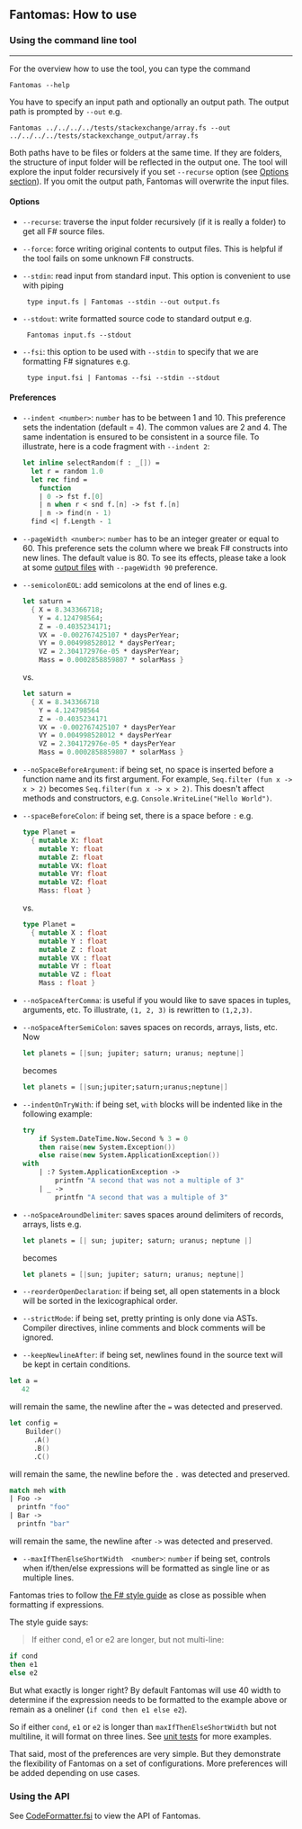 ## Fantomas: How to use

### Using the command line tool
---

For the overview how to use the tool, you can type the command

	Fantomas --help

You have to specify an input path and optionally an output path. 
The output path is prompted by `--out` e.g.

	Fantomas ../../../../tests/stackexchange/array.fs --out ../../../../tests/stackexchange_output/array.fs 

Both paths have to be files or folders at the same time. 
If they are folders, the structure of input folder will be reflected in the output one. 
The tool will explore the input folder recursively if you set `--recurse` option (see [Options section](#options)).
If you omit the output path, Fantomas will overwrite the input files.


#### Options
 - `--recurse`: traverse the input folder recursively (if it is really a folder) to get all F# source files.
 - `--force`: force writing original contents to output files. 
This is helpful if the tool fails on some unknown F# constructs.
 - `--stdin`: read input from standard input. This option is convenient to use with piping
 
        type input.fs | Fantomas --stdin --out output.fs
 
 - `--stdout`: write formatted source code to standard output e.g.
 
        Fantomas input.fs --stdout

 - `--fsi`: this option to be used with `--stdin` to specify that we are formatting F# signatures e.g.

        type input.fsi | Fantomas --fsi --stdin --stdout

#### Preferences
 - `--indent <number>`: `number` has to be between 1 and 10. 
This preference sets the indentation (default = 4). 
The common values are 2 and 4. 
The same indentation is ensured to be consistent in a source file. 
To illustrate, here is a code fragment with `--indent 2`:
 
	```fsharp
	let inline selectRandom(f : _[]) = 
	  let r = random 1.0
	  let rec find = 
	    function 
	    | 0 -> fst f.[0]
	    | n when r < snd f.[n] -> fst f.[n]
	    | n -> find(n - 1)
	  find <| f.Length - 1
	```
 - `--pageWidth <number>`: `number` has to be an integer greater or equal to 60.
This preference sets the column where we break F# constructs into new lines.
The default value is 80. To see its effects, please take a look at some [output files](tests/stackexchange_output) with `--pageWidth 90` preference.

 - `--semicolonEOL`: add semicolons at the end of lines e.g.

	```fsharp
	let saturn = 
	  { X = 8.343366718;
	    Y = 4.124798564;
	    Z = -0.4035234171;
	    VX = -0.002767425107 * daysPerYear;
	    VY = 0.004998528012 * daysPerYear;
	    VZ = 2.304172976e-05 * daysPerYear;
	    Mass = 0.0002858859807 * solarMass }
	```
	
	vs.
	
	```fsharp
	let saturn = 
	  { X = 8.343366718
	    Y = 4.124798564
	    Z = -0.4035234171
	    VX = -0.002767425107 * daysPerYear
	    VY = 0.004998528012 * daysPerYear
	    VZ = 2.304172976e-05 * daysPerYear
	    Mass = 0.0002858859807 * solarMass }
	```

 - `--noSpaceBeforeArgument`: if being set, no space is inserted before a function name and its first argument. 
For example, `Seq.filter (fun x -> x > 2)` becomes `Seq.filter(fun x -> x > 2)`. This doesn't affect methods and constructors, e.g. `Console.WriteLine("Hello World")`.

 - `--spaceBeforeColon`: if being set, there is a space before `:` e.g.

	```fsharp
	type Planet = 
	  { mutable X: float
	    mutable Y: float
	    mutable Z: float
	    mutable VX: float
	    mutable VY: float
	    mutable VZ: float
	    Mass: float }
	```
	
	vs.
	
	```fsharp
	type Planet = 
	  { mutable X : float
	    mutable Y : float
	    mutable Z : float
	    mutable VX : float
	    mutable VY : float
	    mutable VZ : float
	    Mass : float }
	```
 - `--noSpaceAfterComma`: is useful if you would like to save spaces in tuples, arguments, etc. 
To illustrate, `(1, 2, 3)` is rewritten to `(1,2,3)`.
 
 - `--noSpaceAfterSemiColon`: saves spaces on records, arrays, lists, etc. Now 

	```fsharp
	let planets = [|sun; jupiter; saturn; uranus; neptune|]
	```

	becomes

	```fsharp
	let planets = [|sun;jupiter;saturn;uranus;neptune|]
	```

 - `--indentOnTryWith`: if being set, `with` blocks will be indented like in the following example:

	```fsharp
	try
	    if System.DateTime.Now.Second % 3 = 0 
		then raise(new System.Exception())
	    else raise(new System.ApplicationException())
	with
	    | :? System.ApplicationException -> 
	        printfn "A second that was not a multiple of 3"    
	    | _ -> 
	        printfn "A second that was a multiple of 3"
	```
  
 - `--noSpaceAroundDelimiter`: saves spaces around delimiters of records, arrays, lists e.g.

    ```fsharp
	let planets = [| sun; jupiter; saturn; uranus; neptune |]
	```

	becomes

	```fsharp
	let planets = [|sun; jupiter; saturn; uranus; neptune|]
	```

 - `--reorderOpenDeclaration`: if being set, all open statements in a block will be sorted in the lexicographical order.

 - `--strictMode`: if being set, pretty printing is only done via ASTs. Compiler directives, inline comments and block comments will be ignored. 

 - `--keepNewlineAfter`: if being set, newlines found in the source text will be kept in certain conditions.
 
 ```fsharp
let a =
    42
```

will remain the same, the newline after the `=` was detected and preserved.

```fsharp
let config =
    Builder()
      .A()
      .B()
      .C()
```

will remain the same, the newline before the `.` was detected and preserved.

```fsharp
match meh with
| Foo ->
  printfn "foo"
| Bar ->
  printfn "bar"
```

will remain the same, the newline after `->` was detected and preserved.


- `--maxIfThenElseShortWidth  <number>`: `number` if being set, controls when if/then/else expressions will be formatted as single line or as multiple lines.

Fantomas tries to follow [the F# style guide](https://docs.microsoft.com/en-us/dotnet/fsharp/style-guide/formatting#formatting-if-expressions) as close as possible when formatting if expressions.

The style guide says:

> If either cond, e1 or e2 are longer, but not multi-line:

```fsharp
if cond
then e1
else e2
```

But what exactly is longer right? By default Fantomas will use 40 width to determine if the expression needs to be formatted to the example above or remain as a oneliner (`if cond then e1 else e2`).


So if either `cond`, `e1` or `e2` is longer than `maxIfThenElseShortWidth` but not multiline, it will format on three lines.
See [unit tests](https://github.com/fsprojects/fantomas/blob/9d4b499c09a1f06f5485835817844657cc51215b/src/Fantomas.Tests/IfThenElseTests.fs#L734) for more examples.

That said, most of the preferences are very simple. 
But they demonstrate the flexibility of Fantomas on a set of configurations. 
More preferences will be added depending on use cases.

### Using the API

See [CodeFormatter.fsi](../src/Fantomas/CodeFormatter.fsi) to view the API of Fantomas.